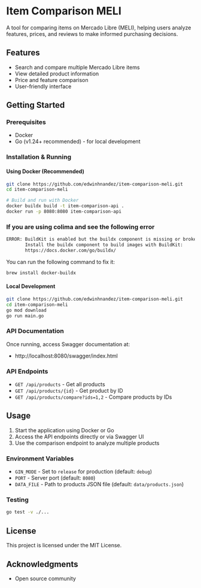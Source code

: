 # Item Comparison MELI

A tool for comparing items on Mercado Libre (MELI), helping users analyze features, prices, and reviews to make informed purchasing decisions.

## Features

- Search and compare multiple Mercado Libre items
- View detailed product information
- Price and feature comparison
- User-friendly interface

## Getting Started

### Prerequisites

- Docker
- Go (v1.24+ recommended) - for local development

### Installation & Running

#### Using Docker (Recommended)

```bash
git clone https://github.com/edwinhnandez/item-comparison-meli.git
cd item-comparison-meli

# Build and run with Docker
docker buildx build -t item-comparison-api .
docker run -p 8080:8080 item-comparison-api
```

### If you are using colima and see the following error
```bash
ERROR: BuildKit is enabled but the buildx component is missing or broken.
       Install the buildx component to build images with BuildKit:
       https://docs.docker.com/go/buildx/
```
You can run the following command to fix it:
```bash
brew install docker-buildx
```

#### Local Development

```bash
git clone https://github.com/edwinhnandez/item-comparison-meli.git
cd item-comparison-meli
go mod download
go run main.go
```

### API Documentation

Once running, access Swagger documentation at:
- http://localhost:8080/swagger/index.html

### API Endpoints

- `GET /api/products` - Get all products
- `GET /api/products/{id}` - Get product by ID
- `GET /api/products/compare?ids=1,2` - Compare products by IDs

## Usage

1. Start the application using Docker or Go
2. Access the API endpoints directly or via Swagger UI
3. Use the comparison endpoint to analyze multiple products

### Environment Variables

- `GIN_MODE` - Set to `release` for production (default: `debug`)
- `PORT` - Server port (default: `8080`)
- `DATA_FILE` - Path to products JSON file (default: `data/products.json`)

### Testing

```bash
go test -v ./...
```

## License

This project is licensed under the MIT License.

## Acknowledgments

- Open source community

